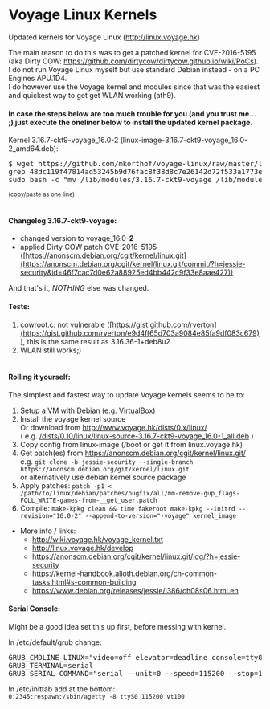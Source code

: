 
# Voyage Linux Kernels
Updated kernels for Voyage Linux (http://linux.voyage.hk)

The main reason to do this was to get a patched kernel for CVE-2016-5195 (aka Dirty COW: https://github.com/dirtycow/dirtycow.github.io/wiki/PoCs).<br>
I do not run Voyage Linux myself but use standard Debian instead - on a PC Engines APU.1D4.<br>
I do however use the Voyage kernel and modules since that was the easiest and quickest way to get get WLAN working (ath9).<BR>

#### In case the steps below are too much trouble for you (and you trust me... ;) just execute the oneliner below to install the updated kernel package.

Kernel 3.16.7-ckt9-voyage_16.0-2 (linux-image-3.16.7-ckt9-voyage_16.0-2_amd64.deb):
<pre>
$ wget https://github.com/mkorthof/voyage-linux/raw/master/linux-image-3.16.7-ckt9-voyage_16.0-2_amd64.deb && sha512sum linux-image-3.16.7-ckt9-voyage_16.0-2_amd64.deb | \
grep 48dc119f47814ad53245b9d76fac8f38d8c7e26142d72f533a1773e0b019a507131230519af9873b06090100a92443ec44a4114b0d6578333ec9daa9f19d9b52 && \
sudo bash -c "mv /lib/modules/3.16.7-ckt9-voyage /lib/modules/3.16.7-ckt9-voyage.bak && dpkg -i linux-image-3.16.7-ckt9-voyage_16.0-2_amd64.deb"
</pre>
<sub>(copy/paste as one line)</sub>
<br><br>

#### Changelog 3.16.7-ckt9-voyage:

* changed version to voyage_16.0-**2**
* applied Dirty COW patch CVE-2016-5195 ([https://anonscm.debian.org/cgit/kernel/linux.git](https://anonscm.debian.org/cgit/kernel/linux.git/commit/?h=jessie-security&id=46f7cac7d0e62a88925ed4bb442c9f33e8aae427))

And that's it, *NOTHING* else was changed.
<br>

#### Tests:

1. cowroot.c: not vulnerable ([https://gist.github.com/rverton](https://gist.github.com/rverton/e9d4ff65d703a9084e85fa9df083c679)), this is the same result as 3.16.36-1+deb8u2
2. WLAN still works;)
<br><br>

#### Rolling it yourself:

The simplest and fastest way to update Voyage kernels seems to be to:

1. Setup a VM with Debian (e.g. VirtualBox)
2. Install the voyage kernel source<br>
   Or download from http://www.voyage.hk/dists/0.x/linux/<br>
   ( e.g. [/dists/0.10/linux/linux-source-3.16.7-ckt9-voyage_16.0-1_all.deb](http://www.voyage.hk/dists/0.10/linux/linux-source-3.16.7-ckt9-voyage_16.0-1_all.deb) )
3. Copy config from linux-image (/boot or get it from linux.voyage.hk)
4. Get patch(es) from https://anonscm.debian.org/cgit/kernel/linux.git/<br>
   e.g. `git clone -b jessie-security --single-branch https://anonscm.debian.org/git/kernel/linux.git`<br>
   or alternatively use debian kernel source package
5. Apply patches: `patch -p1 < /path/to/linux/debian/patches/bugfix/all/mm-remove-gup_flags-FOLL_WRITE-games-from-__get_user.patch`
6. Compile: `make-kpkg clean && time fakeroot make-kpkg --initrd --revision="16.0-2" --append-to-version="-voyage" kernel_image`

* More info / links:
  * http://wiki.voyage.hk/voyage_kernel.txt
  * http://linux.voyage.hk/develop
  * https://anonscm.debian.org/cgit/kernel/linux.git/log/?h=jessie-security
  * https://kernel-handbook.alioth.debian.org/ch-common-tasks.html#s-common-building
  * https://www.debian.org/releases/jessie/i386/ch08s06.html.en

#### Serial Console:

Might be a good idea set this up first, before messing with kernel.

In /etc/default/grub change:
<pre>
GRUB_CMDLINE_LINUX="video=off elevator=deadline console=tty0 console=ttyS0,115200"
GRUB_TERMINAL=serial
GRUB_SERIAL_COMMAND="serial --unit=0 --speed=115200 --stop=1"
</pre>
In /etc/inittab add at the bottom:<br>
`0:2345:respawn:/sbin/agetty -8 ttyS0 115200 vt100`

